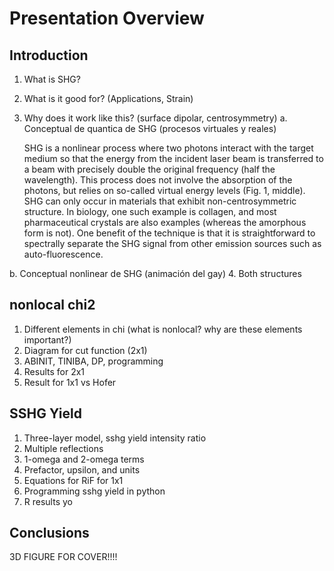 # Presentation Overview

## Introduction
1. What is SHG?
2. What is it good for? (Applications, Strain)
3. Why does it work like this? (surface dipolar, centrosymmetry)
    a. Conceptual de quantica de SHG (procesos virtuales y reales)
    
    SHG is a nonlinear process where two photons interact with the target medium
    so that the energy from the incident laser beam is transferred to a beam
    with precisely double the original frequency (half the wavelength). This
    process does not involve the absorption of the photons, but relies on
    so-called virtual energy levels (Fig. 1, middle). SHG can only occur in
    materials that exhibit non-centrosymmetric structure. In biology, one such
    example is collagen, and most pharmaceutical crystals are also examples
    (whereas the amorphous form is not). One benefit of the technique is that it
    is straightforward to spectrally separate the SHG signal from other emission
    sources such as auto-fluorescence.

b. Conceptual nonlinear de SHG (animación del gay)
4. Both structures

## nonlocal chi2
1. Different elements in chi (what is nonlocal? why are these elements important?)
2. Diagram for cut function (2x1)
3. ABINIT, TINIBA, DP, programming
4. Results for 2x1
5. Result for 1x1 vs Hofer

## SSHG Yield
1. Three-layer model, sshg yield intensity ratio
2. Multiple reflections
3. 1-omega and 2-omega terms
4. Prefactor, upsilon, and units
5. Equations for RiF for 1x1
6. Programming sshg yield in python
6. R results yo

## Conclusions



3D FIGURE FOR COVER!!!!
